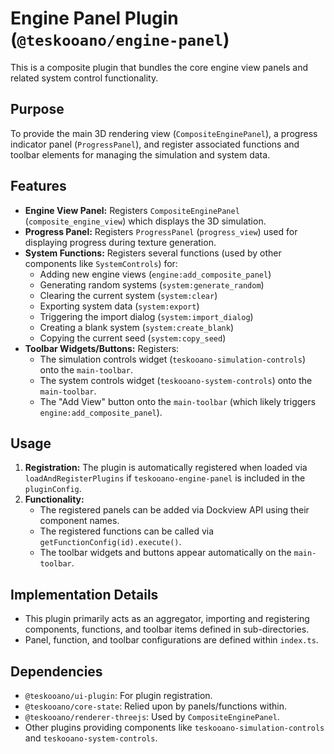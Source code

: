 # Engine Panel Plugin (`@teskooano/engine-panel`)

This is a composite plugin that bundles the core engine view panels and related system control functionality.

## Purpose

To provide the main 3D rendering view (`CompositeEnginePanel`), a progress indicator panel (`ProgressPanel`), and register associated functions and toolbar elements for managing the simulation and system data.

## Features

- **Engine View Panel:** Registers `CompositeEnginePanel` (`composite_engine_view`) which displays the 3D simulation.
- **Progress Panel:** Registers `ProgressPanel` (`progress_view`) used for displaying progress during texture generation.
- **System Functions:** Registers several functions (used by other components like `SystemControls`) for:
  - Adding new engine views (`engine:add_composite_panel`)
  - Generating random systems (`system:generate_random`)
  - Clearing the current system (`system:clear`)
  - Exporting system data (`system:export`)
  - Triggering the import dialog (`system:import_dialog`)
  - Creating a blank system (`system:create_blank`)
  - Copying the current seed (`system:copy_seed`)
- **Toolbar Widgets/Buttons:** Registers:
  - The simulation controls widget (`teskooano-simulation-controls`) onto the `main-toolbar`.
  - The system controls widget (`teskooano-system-controls`) onto the `main-toolbar`.
  - The "Add View" button onto the `main-toolbar` (which likely triggers `engine:add_composite_panel`).

## Usage

1.  **Registration:** The plugin is automatically registered when loaded via `loadAndRegisterPlugins` if `teskooano-engine-panel` is included in the `pluginConfig`.
2.  **Functionality:**
    - The registered panels can be added via Dockview API using their component names.
    - The registered functions can be called via `getFunctionConfig(id).execute()`.
    - The toolbar widgets and buttons appear automatically on the `main-toolbar`.

## Implementation Details

- This plugin primarily acts as an aggregator, importing and registering components, functions, and toolbar items defined in sub-directories.
- Panel, function, and toolbar configurations are defined within `index.ts`.

## Dependencies

- `@teskooano/ui-plugin`: For plugin registration.
- `@teskooano/core-state`: Relied upon by panels/functions within.
- `@teskooano/renderer-threejs`: Used by `CompositeEnginePanel`.
- Other plugins providing components like `teskooano-simulation-controls` and `teskooano-system-controls`.
